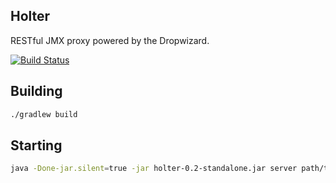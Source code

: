 ## Holter

RESTful JMX proxy powered by the Dropwizard.

[![Build Status](https://drone.io/github.com/timanin/holter/status.png)](https://drone.io/github.com/timanin/holter/latest)

## Building

```bash
./gradlew build
```

## Starting

```bash
java -Done-jar.silent=true -jar holter-0.2-standalone.jar server path/to/settings.yml
```
